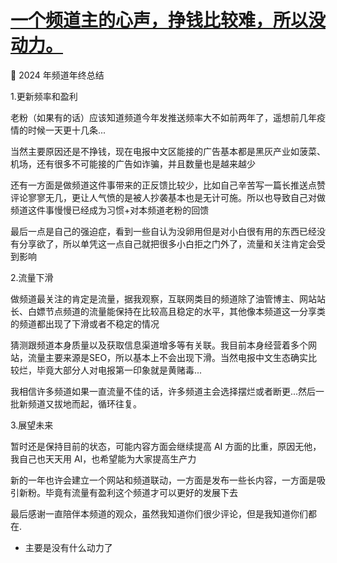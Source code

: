 # [一个频道主的心声，挣钱比较难，所以没动力。](https://github.com/myogg/Gitblog/issues/49)

🤡 2024 年频道年终总结

>

1.更新频率和盈利

老粉（如果有的话）应该知道频道今年发推送频率大不如前两年了，遥想前几年疫情的时候一天更十几条...

当然主要原因还是不挣钱，现在电报中文区能接的广告基本都是黑灰产业如菠菜、机场，还有很多不可能接的广告如诈骗，并且数量也是越来越少

还有一方面是做频道这件事带来的正反馈比较少，比如自己辛苦写一篇长推送点赞评论寥寥无几，更让人气愤的是被人抄袭基本也是无计可施。所以也导致自己对做频道这件事慢慢已经成为习惯+对本频道老粉的回馈

最后一点是自己的强迫症，看到一些自认为没卵用但是对小白很有用的东西已经没有分享欲了，所以单凭这一点自己就把很多小白拒之门外了，流量和关注肯定会受到影响

2.流量下滑

做频道最关注的肯定是流量，据我观察，互联网类目的频道除了油管博主、网站站长、白嫖节点频道的流量能保持在比较高且稳定的水平，其他像本频道这一分享类的频道都出现了下滑或者不稳定的情况

猜测跟频道本身质量以及获取信息渠道增多等有关联。我目前本身经营着多个网站，流量主要来源是SEO，所以基本上不会出现下滑。当然电报中文生态确实比较烂，毕竟大部分人对电报第一印象就是黄赌毒...

我相信许多频道如果一直流量不佳的话，许多频道主会选择摆烂或者断更...然后一批新频道又拔地而起，循环往复。

3.展望未来

暂时还是保持目前的状态，可能内容方面会继续提高 AI 方面的比重，原因无他，我自己也天天用 AI，也希望能为大家提高生产力

新的一年也许会建立一个网站和频道联动，一方面是发布一些长内容，一方面是吸引新粉。毕竟有流量有盈利这个频道才可以更好的发展下去

最后感谢一直陪伴本频道的观众，虽然我知道你们很少评论，但是我知道你们都在.

- 主要是没有什么动力了


